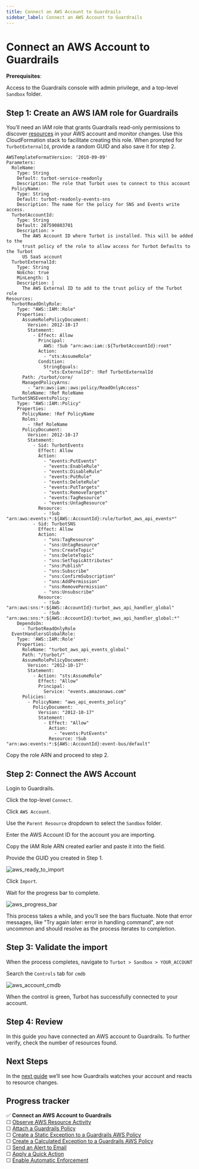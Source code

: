 ```yaml
---
title: Connect an AWS Account to Guardrails
sidebar_label: Connect an AWS Account to Guardrails
---
```



# Connect an AWS Account to Guardrails

  
**Prerequisites**:

Access to the Guardrails console with admin privilege, and a top-level `Sandbox` folder.

## Step 1: Create an AWS IAM role for Guardrails

You’ll need an IAM role that grants Guardrails read-only permissions to discover [resources](/guardrails/docs/reference/glossary#resource) in your AWS account and monitor changes. Use this CloudFormation stack to facilitate creating this role. When prompted for `TurbotExternalId`, provide a random GUID and also save it for step 2.  

```
AWSTemplateFormatVersion: '2010-09-09'
Parameters:
  RoleName:
    Type: String
    Default: turbot-service-readonly
    Description: The role that Turbot uses to connect to this account
  PolicyName:
    Type: String
    Default: turbot-readonly-events-sns
    Description: The name for the policy for SNS and Events write access.
  TurbotAccountId:
    Type: String
    Default: 287590803701
    Description: >
      The AWS Account ID where Turbot is installed. This will be added to the
      trust policy of the role to allow access for Turbot Defaults to the Turbot
      US SaaS account
  TurbotExternalId:
    Type: String
    NoEcho: true
    MinLength: 1
    Description: |
      The AWS External ID to add to the trust policy of the Turbot role
Resources:
  TurbotReadOnlyRole:
    Type: "AWS::IAM::Role"
    Properties:
      AssumeRolePolicyDocument:
        Version: 2012-10-17
        Statement:
          - Effect: Allow
            Principal:
              AWS: !Sub "arn:aws:iam::${TurbotAccountId}:root"
            Action:
              - "sts:AssumeRole"
            Condition:
              StringEquals:
                "sts:ExternalId": !Ref TurbotExternalId
      Path: /turbot/core/
      ManagedPolicyArns:
        - "arn:aws:iam::aws:policy/ReadOnlyAccess"
      RoleName: !Ref RoleName
  TurbotSNSEventsPolicy:
    Type: "AWS::IAM::Policy"
    Properties:
      PolicyName: !Ref PolicyName
      Roles:
        - !Ref RoleName
      PolicyDocument:
        Version: 2012-10-17
        Statement:
          - Sid: TurbotEvents
            Effect: Allow
            Action:
              - "events:PutEvents"
              - "events:EnableRule"
              - "events:DisableRule"
              - "events:PutRule"
              - "events:DeleteRule"
              - "events:PutTargets"
              - "events:RemoveTargets"
              - "events:TagResource"
              - "events:UntagResource"
            Resource:
              - !Sub "arn:aws:events:*:${AWS::AccountId}:rule/turbot_aws_api_events*"
          - Sid: TurbotSNS
            Effect: Allow
            Action:
              - "sns:TagResource"
              - "sns:UntagResource"
              - "sns:CreateTopic"
              - "sns:DeleteTopic"
              - "sns:SetTopicAttributes"
              - "sns:Publish"
              - "sns:Subscribe"
              - "sns:ConfirmSubscription"
              - "sns:AddPermission"
              - "sns:RemovePermission"
              - "sns:Unsubscribe"
            Resource:
              - !Sub "arn:aws:sns:*:${AWS::AccountId}:turbot_aws_api_handler_global"
              - !Sub "arn:aws:sns:*:${AWS::AccountId}:turbot_aws_api_handler_global:*"
    DependsOn:
      - TurbotReadOnlyRole
  EventHandlersGlobalRole:
    Type: 'AWS::IAM::Role'
    Properties: 
      RoleName: "turbot_aws_api_events_global"
      Path: "/turbot/"
      AssumeRolePolicyDocument:
        Version: "2012-10-17"
        Statement:
          - Action: "sts:AssumeRole"
            Effect: "Allow"
            Principal:
              Service: "events.amazonaws.com"
      Policies:
        - PolicyName: "aws_api_events_policy"
          PolicyDocument:
            Version: "2012-10-17"
            Statement:
              - Effect: "Allow"
                Action: 
                  - "events:PutEvents"
                Resource: !Sub "arn:aws:events:*:${AWS::AccountId}:event-bus/default"
```

  
Copy the role ARN and proceed to step 2.

## Step 2: Connect the AWS Account

Login to Guardrails.

Click the top-level `Connect`.

Click `AWS Account`.  
  
Use the `Parent Resource` dropdown to select the `Sandbox` folder.

Enter the AWS Account ID for the account you are importing.

Copy the IAM Role ARN created earlier and paste it into the field.

Provide the GUID you created in Step 1.
<p><img alt="aws_ready_to_import" src="/images/docs/guardrails/getting-started/getting-started-aws/connect-an-account/aws-ready-to-import.png"/></p>

Click `Import`.  


Wait for the progress bar to complete.
<p><img alt="aws_progress_bar" src="/images/docs/guardrails/getting-started/getting-started-aws/connect-an-account/aws-progress-bar.png"/></p>

This process takes a while, and you’ll see the bars fluctuate. Note that error messages, like "Try again later: error in handling command", are not uncommon and should resolve as the process iterates to completion.  


## Step 3: Validate the import

When the process completes, navigate to `Turbot > Sandbox > YOUR_ACCOUNT`

  
Search the `Controls` tab for `cmdb`
<p><img alt="aws_account_cmdb" src="/images/docs/guardrails/getting-started/getting-started-aws/connect-an-account/aws-account-cmdb.png"/></p>

When the control is green, Turbot has successfully connected to your account.

## Step 4: Review

  
In this guide you have connected an AWS account to Guardrails. To further verify, check the number of resources found.

## Next Steps

In the [next guide](/guardrails/docs/getting-started/getting-started-aws/observe-aws-activity) we’ll see how Guardrails watches your account and reacts to resource changes.


## Progress tracker
<div>
<div>✅ <strong>Connect an AWS Account to Guardrails</strong></div>
<div>☐ <a href="/guardrails/docs/getting-started/getting-started-aws/observe-aws-activity/">Observe AWS Resource Activity</a></div>
<div>☐ <a href="/guardrails/docs/getting-started/getting-started-aws/attach-policy-pack/">Attach a Guardrails Policy</a></div>
<div>☐ <a href="/guardrails/docs/getting-started/getting-started-aws/create-static-exception/">Create a Static Exception to a Guardrails AWS Policy</a></div>
<div>☐ <a href="/guardrails/docs/getting-started/getting-started-aws/create-calculated-exception/">Create a Calculated Exception to a Guardrails AWS Policy</a></div>
<div>☐ <a href="/guardrails/docs/getting-started/getting-started-aws/send-alert-to-email/">Send an Alert to Email</a></div>
<div>☐ <a href="/guardrails/docs/getting-started/getting-started-aws/apply-quick-action/">Apply a Quick Action</a></div>
<div>☐ <a href="/guardrails/docs/getting-started/getting-started-aws/enable-enforcement/">Enable Automatic Enforcement</a></div>
</div>

